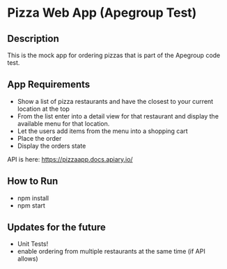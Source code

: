 # Pizza Web App (Apegroup Test)

## Description
This is the mock app for ordering pizzas that is part of the Apegroup code test.

## App Requirements
- Show a list of pizza restaurants and have the closest to your current location at the top
- From the list enter into a detail view for that restaurant and display the available menu for that location.
- Let the users add items from the menu into a shopping cart
- Place the order
- Display the orders state
 
API is here: https://pizzaapp.docs.apiary.io/   

## How to Run
- npm install
- npm start

## Updates for the future 
- Unit Tests!
- enable ordering from multiple restaurants at the same time (if API allows)

